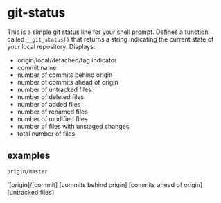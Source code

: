 # git-status

This is a simple git status line for your shell prompt. Defines a function called `__git_status()` that returns a string indicating the current state of your local repository. Displays:

* origin/local/detached/tag indicator
* commit name
* number of commits behind origin
* number of commits ahead of origin
* number of untracked files
* number of deleted files
* number of added files
* number of renamed files
* number of modified files
* number of files with unstaged changes
* total number of files

## examples
```sh
origin/master
```



`[origin]/[commit] [commits behind origin] [commits ahead of origin] [untracked files]
